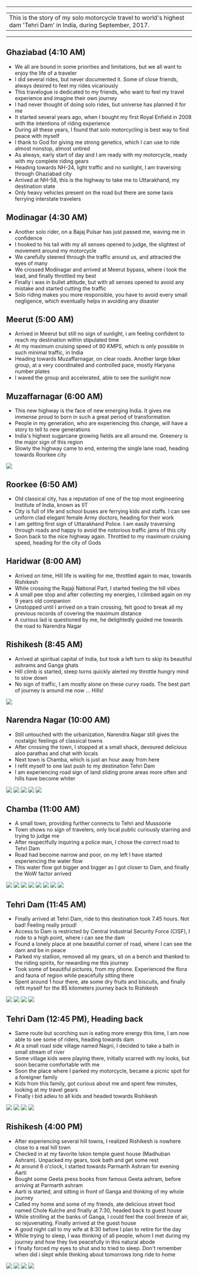 
---

| |
| :--- |
| This is the story of my solo motorcycle travel to world's highest dam 'Tehri Dam' in India, during September, 2017.|

---

##  Ghaziabad (4:10 AM)
*	We all are bound in some priorities and limitations, but we all want to enjoy the life of a traveler
*	I did several rides, but never documented it. Some of close friends, always desired to feel my rides vicariously
*	This travelogue is dedicated to my friends, who want to feel my travel experience and imagine their own journey
*	I had never thought of doing solo rides, but universe has planned it for me
*	It started several years ago, when I bought my first Royal Enfield in 2008 with the intentions of riding experience
*	During all these years, I found that solo motorcycling is best way to find peace with myself
*	I thank to God for giving me strong genetics, which I can use to ride almost nonstop, almost untired
*	As always, early start of day and I am ready with my motorcycle, ready with my complete riding gears
*	Heading towards NH-24, light traffic and no sunlight, I am traversing through Ghaziabad city
* 	Arrived at NH-58, this is the highway to take me to Uttarakhand, my destination state
*	Only heavy vehicles present on the road but there are some taxis ferrying interstate travelers

##  Modinagar (4:30 AM)
*	Another solo rider, on a Bajaj Pulsar has just passed me, waving me in confidence
*	I hooked to his tail with my all senses opened to judge, the slightest of movement around my motorcycle
* 	We carefully steered through the traffic around us, and attracted the eyes of many 
* 	We crossed Modinagar and arrived at Meerut bypass, where i took the lead, and finally throttled my best
*	Finally i was in bullet attitude, but with all senses opened to avoid any mistake and started cutting the traffic
*	Solo riding makes you more responsible, you have to avoid every small negligence, which eventually helps in avoiding any disaster

##  Meerut (5:00 AM)
*	Arrived in Meerut but still no sign of sunlight, i am feeling confident to reach my destination within stipulated time
*	At my maximum cruising speed of 80 KMPS, which is only possible in such minimal traffic, in India
*	Heading towards Muzaffarnagar, on clear roads. Another large biker group, at a very coordinated and controlled pace, mostly Haryana number plates
*	I waved the group and accelerated, able to see the sunlight now

##  Muzaffarnagar (6:00 AM)
*	This new highway is the face of new emerging India. It gives me immense proud to born in such a great period of transformation 
*	People in my generation, who are experiencing this change, will have a story to tell to new generations
*	India's highest sugarcane growing fields are all around me. Greenery is the major sign of this region
*	Slowly the highway came to end, entering the single lane road, heading towards Roorkee city

![](https://github.com/inbravo/travel/raw/master/september-2017/images/IMG_20170909_061102.jpg)

##  Roorkee (6:50 AM)
*	Old classical city, has a reputation of one of the top most engineering Institute of India, known as IIT
*	City is full of life and school buses are ferrying kids and staffs. I can see uniform clad elegant female Army doctors, heading for their work
*	I am getting first sign of Uttarakhand Police. I am easily traversing through roads and happy to avoid the notorious traffic jams of this city
*	Soon back to the nice highway again. Throttled to my maximum cruising speed, heading for the city of Gods

##  Haridwar (8:00 AM)
*	Arrived on time, Hill life is waiting for me, throttled again to max, towards Rishikesh
*	While crossing the Rajaji National Part, I started feeling the hill vibes
*	A small pee stop and after collecting my energies, I climbed again on my 9 years old companion
*	Unstopped until I arrived on a train crossing, felt good to break all my previous records of covering the maximum distance
*	A curious lad is questioned by me, he delightedly guided me towards the road to Narendra Nagar

##  Rishikesh (8:45 AM)
*	Arrived at spiritual capital of India, but took a left turn to skip its beautiful ashrams and Ganga ghats
*	Hill climb is started, steep turns quickly alerted my throttle hungry mind to slow down
*	No sign of traffic, I am mostly alone on these curvy roads. The best part of journey is around me now ... Hills!

![](https://github.com/inbravo/travel/raw/master/september-2017/images/IMG_20170909_084635.jpg)

##  Narendra Nagar (10:00 AM)
*	Still untouched with the urbanization, Narendra Nagar still gives the nostalgic feelings of classical towns
*	After crossing the town, I stopped at a small shack, devoured delicious aloo parathas and chat with locals
*	Next town is Chamba, which is just an hour away from here
*	I refit myself to one last push to my destination Tehri Dam
*	I am experiencing road sign of land sliding prone areas more often and hills have become whiter

![](https://github.com/inbravo/travel/raw/master/september-2017/images/IMG_20170909_095756.jpg)
![](https://github.com/inbravo/travel/raw/master/september-2017/images/IMG_20170909_095801.jpg)
![](https://github.com/inbravo/travel/raw/master/september-2017/images/IMG_20170909_095902.jpg)
![](https://github.com/inbravo/travel/raw/master/september-2017/images/IMG_20170909_095909.jpg)
![](https://github.com/inbravo/travel/raw/master/september-2017/images/IMG_20170909_095913.jpg)

##  Chamba (11:00 AM)
*	A small town, providing further connects to Tehri and Mussoorie 
*	Town shows no sign of travelers, only local public curiously starring and trying to judge me
*	After respectfully inquiring a police man, I chose the correct road to Tehri Dam
*	Road had become narrow and poor, on my left I have started experiencing the water flow
*	This water flow got bigger and bigger as I got closer to Dam, and finally the WoW factor arrived

![](https://github.com/inbravo/travel/raw/master/september-2017/images/IMG_20170909_103054.jpg)
![](https://github.com/inbravo/travel/raw/master/september-2017/images/IMG_20170909_103104.jpg)
![](https://github.com/inbravo/travel/raw/master/september-2017/images/IMG_20170909_105057.jpg)
![](https://github.com/inbravo/travel/raw/master/september-2017/images/IMG_20170909_105132.jpg)
![](https://github.com/inbravo/travel/raw/master/september-2017/images/IMG_20170909_133300.jpg)
![](https://github.com/inbravo/travel/raw/master/september-2017/images/IMG_20170909_134045.jpg)
![](https://github.com/inbravo/travel/raw/master/september-2017/images/IMG_20170909_135549.jpg)
![](https://github.com/inbravo/travel/raw/master/september-2017/images/IMG_20170909_135641.jpg)

##  Tehri Dam (11:45 AM)
*	Finally arrived at Tehri Dam, ride to this destination took 7.45 hours. Not bad! Feeling really proud!
*	Access to Dam is restricted by Central Industrial Security Force (CISF), I rode to a high point, where i can see the dam
*	Found a lonely place at one beautiful corner of road, where I can see the dam and be in peace
*	Parked my stallion, removed all my gears, sit on a bench and thanked to the riding spirits, for rewarding me this journey
*	Took some of beautiful pictures, from my phone. Experienced the flora and fauna of region while peacefully sitting there
*	Spent around 1 hour there, ate some dry fruits and biscuits, and finally refit myself for the 85 kilometers journey back to Rishikesh

![](https://github.com/inbravo/travel/raw/master/september-2017/images/IMG_20170909_114419.jpg)
![](https://github.com/inbravo/travel/raw/master/september-2017/images/IMG_20170909_114424.jpg)
![](https://github.com/inbravo/travel/raw/master/september-2017/images/IMG_20170909_120611.jpg)
![](https://github.com/inbravo/travel/raw/master/september-2017/images/IMG_20170909_114532.jpg)

##  Tehri Dam (12:45 PM), Heading back 
*	Same route but scorching sun is eating more energy this time, I am now able to see some of riders, heading towards dam
*	At a small road side village named Nagni, I decided to take a bath in small stream of river
*	Some village kids were playing there, initially scarred with my looks, but soon became comfortable with me
*	Soon the place where I parked my motorcycle, became a picnic spot for a foreigner family
*	Kids from this family, got curious about me and spent few minutes, looking at my travel gears 
*	Finally i bid adieu to all kids and headed towards Rishikesh

![](https://github.com/inbravo/travel/raw/master/september-2017/images/IMG_20170909_145704.jpg)
![](https://github.com/inbravo/travel/raw/master/september-2017/images/IMG_20170909_145726.jpg)
![](https://github.com/inbravo/travel/raw/master/september-2017/images/IMG_20170909_145824.jpg)
![](https://github.com/inbravo/travel/raw/master/september-2017/images/IMG_20170909_145835.jpg)

##  Rishikesh (4:00 PM)
*	After experiencing several hill towns, I realized Rishikesh is nowhere close to a real hill town
*	Checked in at my favorite Iskon temple guest house (Madhuban Ashram). Unpacked my gears, took bath and get some rest
*	At around 6 o'clock, I started towards Parmarth Ashram for evening Aarti
*	Bought some Geeta press books from famous Geeta ashram, before arriving at Parmarth ashram
*	Aarti is started, and sitting in front of Ganga and thinking of my whole journey
*	Called my home and some of my friends, ate delicious street food named Chole Kulche and finally at 7:30, headed back to guest house
*	While strolling at the banks of Ganga, I could feel the cool breeze of air, so rejuvenating. Finally arrived at the guest house
*	A good night call to my wife at 8:30 before I plan to retire for the day
*	While trying to sleep, I was thinking of all people, whom I met during my journey and how they live peacefully in this natural abode
*	I finally forced my eyes to shut and to tried to sleep. Don't remember when did i slept while thinking about tomorrows long ride to home

![](https://github.com/inbravo/travel/raw/master/september-2017/images/IMG_20170909_182827.jpg)
![](https://github.com/inbravo/travel/raw/master/september-2017/images/IMG_20170909_193750.jpg)
![](https://github.com/inbravo/travel/raw/master/september-2017/images/IMG_20170909_195706.jpg)
![](https://github.com/inbravo/travel/raw/master/september-2017/images/IMG_20170910_110448.jpg)